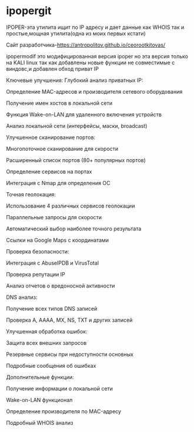 # ipopergit
IPOPER-эта утилита ищит по IP адресу и дает данные как WHOIS так и простые,мощная утилита(одна из моих первых кстати)


Сайт разработчика-https://antropolitov.github.io/ceorootkitovas/



ipopermodif это модифицированная версия ipoper но эта версия только на KALI linux так как добавлены новые функции не совместимые с виндовс,и добавлен обход приват IP




Ключевые улучшения:
Глубокий анализ приватных IP:

Определение MAC-адресов и производителя сетевого оборудования

Получение имен хостов в локальной сети

Функция Wake-on-LAN для удаленного включения устройств

Анализ локальной сети (интерфейсы, маски, broadcast)

Улучшенное сканирование портов:

Многопоточное сканирование для скорости

Расширенный список портов (80+ популярных портов)

Определение сервисов на портах

Интеграция с Nmap для определения ОС

Точная геолокация:

Использование 4 различных сервисов геолокации

Параллельные запросы для скорости

Автоматический выбор наиболее точного результата

Ссылки на Google Maps с координатами

Проверка безопасности:

Интеграция с AbuseIPDB и VirusTotal

Проверка репутации IP

Анализ отчетов о вредоносной активности

DNS анализ:

Получение всех типов DNS записей

Проверка A, AAAA, MX, NS, TXT и других записей

Улучшенная обработка ошибок:

Защита всех внешних запросов

Резервные сервисы при недоступности основных

Подробные сообщения об ошибках

Дополнительные функции:

Получение информации о локальной сети

Wake-on-LAN функционал

Определение производителя по MAC-адресу

Подробный WHOIS анализ
